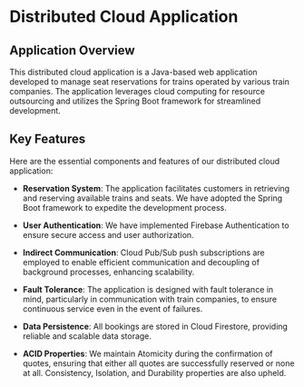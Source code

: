 # Distributed Cloud Application

## Application Overview
This distributed cloud application is a Java-based web application developed to manage seat reservations for trains operated by various train companies. The application leverages cloud computing for resource outsourcing and utilizes the Spring Boot framework for streamlined development.


## Key Features
Here are the essential components and features of our distributed cloud application:

- **Reservation System**: The application facilitates customers in retrieving and reserving available trains and seats. We have adopted the Spring Boot framework to expedite the development process.

- **User Authentication**: We have implemented Firebase Authentication to ensure secure access and user authorization.

- **Indirect Communication**: Cloud Pub/Sub push subscriptions are employed to enable efficient communication and decoupling of background processes, enhancing scalability.

- **Fault Tolerance**: The application is designed with fault tolerance in mind, particularly in communication with train companies, to ensure continuous service even in the event of failures.

- **Data Persistence**: All bookings are stored in Cloud Firestore, providing reliable and scalable data storage.

- **ACID Properties**: We maintain Atomicity during the confirmation of quotes, ensuring that either all quotes are successfully reserved or none at all. Consistency, Isolation, and Durability properties are also upheld.
